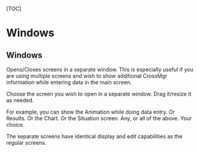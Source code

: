 
[TOC]

# Windows

## Windows
Opens/Closes screens in a separate window.  This is especially useful if you are using multiple screens and wish to show additional CrossMgr information while entering data in the main screen.

Choose the screen you wish to open in a separate window.  Drag it/resize it as needed.

For example, you can show the Animation while doing data entry.  Or Results.  Or the Chart.  Or the Situation screen.  Any, or all of the above.  Your choice.

The separate screens have identical display and edit capabilities as the regular screens.

